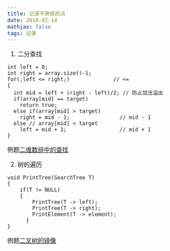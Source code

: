 ```yaml
---
title: 记录不熟练的点
date: 2018-02-14
mathjax: false
tags: 记录
---
```


1. 二分查找

```
int left = 0;
int right = array.size()-1;
for(;left <= right;)              // <= 
{
  int mid = left + (right - left)/2; // 防止加法溢出
  if(array[mid] == target)
    return true;
  else if(array[mid] > target)
    right = mid - 1;                // mid - 1
  else // array[mid] < target
    left = mid + 1;                 // mid + 1
}
```

例题[二维数组中的查找](https://github.com/shouguicai/Notes/blob/master/牛客网/剑指Offer/二维数组中的查找.md)

2. 树的遍历

```
void PrintTree(SearchTree T)
{
	if(T != NULL)
    {
    	PrintTree(T -> left);
        PrintTree(T -> right);
        PrintElement(T -> element);  
      }
}
```

例题[二叉树的镜像](https://github.com/shouguicai/Notes/blob/master/牛客网/剑指Offer/二叉树的镜像.md)
